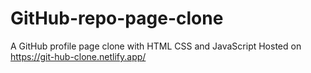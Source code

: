 # GitHub-repo-page-clone
A GitHub profile page clone with HTML CSS and JavaScript
Hosted on https://git-hub-clone.netlify.app/
